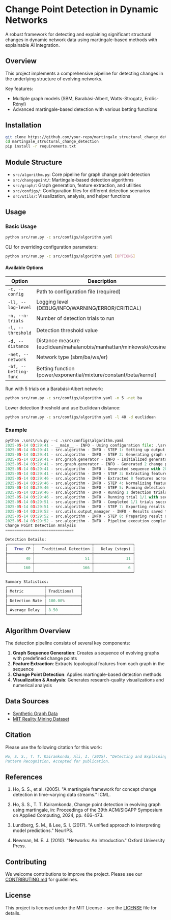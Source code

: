# Change Point Detection in Dynamic Networks

A robust framework for detecting and explaining significant structural changes in dynamic network data using martingale-based methods with explainable AI integration.

## Overview

This project implements a comprehensive pipeline for detecting changes in the underlying structure of evolving networks.

Key features:
- Multiple graph models (SBM, Barabási-Albert, Watts-Strogatz, Erdős-Rényi)
- Advanced martingale-based detection with various betting functions

## Installation

```bash
git clone https://github.com/your-repo/martingale_structural_change_detection.git
cd martingale_structural_change_detection
pip install -r requirements.txt
```

## Module Structure

- `src/algorithm.py`: Core pipeline for graph change point detection
- `src/changepoint/`: Martingale-based detection algorithms
- `src/graph/`: Graph generation, feature extraction, and utilities
- `src/configs/`: Configuration files for different detection scenarios
- `src/utils/`: Visualization, analysis, and helper functions

## Usage

### Basic Usage

```bash
python src/run.py -c src/configs/algorithm.yaml
```

CLI for overriding configuration parameters:

```bash
python src/run.py -c src/configs/algorithm.yaml [OPTIONS]
```

#### Available Options

| Option | Description |
|--------|-------------|
| `-c, --config` | Path to configuration file (required) |
| `-ll, --log-level` | Logging level (DEBUG/INFO/WARNING/ERROR/CRITICAL) |
| `-n, --n-trials` | Number of detection trials to run |
| `-l, --threshold` | Detection threshold value |
| `-d, --distance` | Distance measure (euclidean/mahalanobis/manhattan/minkowski/cosine) |
| `-net, --network` | Network type (sbm/ba/ws/er) |
| `-bf, --betting-func` | Betting function (power/exponential/mixture/constant/beta/kernel) |

Run with 5 trials on a Barabási-Albert network:
```bash
python src/run.py -c src/configs/algorithm.yaml -n 5 -net ba
```

Lower detection threshold and use Euclidean distance:
```bash
python src/run.py -c src/configs/algorithm.yaml -l 40 -d euclidean
```

### Example 
```python
python .\src\run.py --c .\src\configs\algorithm.yaml
2025-05-14 03:29:41 - __main__ - INFO - Using configuration file: .\src\configs\algorithm.yaml
2025-05-14 03:29:41 - src.algorithm - INFO - STEP 1: Setting up output directory
2025-05-14 03:29:41 - src.algorithm - INFO - STEP 2: Generating graph sequence
2025-05-14 03:29:41 - src.graph.generator - INFO - Initialized generator for sbm model
2025-05-14 03:29:41 - src.graph.generator - INFO - Generated 2 change points at: [40, 160]
2025-05-14 03:29:41 - src.algorithm - INFO - Generated sequence with 200 graphs and 2 change points at: [40, 160]
2025-05-14 03:29:41 - src.algorithm - INFO - STEP 3: Extracting features
2025-05-14 03:29:46 - src.algorithm - INFO - Extracted 8 features across 200 timesteps
2025-05-14 03:29:46 - src.algorithm - INFO - STEP 4: Normalizing features
2025-05-14 03:29:46 - src.algorithm - INFO - STEP 5: Running detection trials
2025-05-14 03:29:46 - src.algorithm - INFO - Running 1 detection trials with varying algorithm seeds
2025-05-14 03:29:46 - src.algorithm - INFO - Running trial 1/1 with seed 1608637542
2025-05-14 03:29:51 - src.algorithm - INFO - Completed 1/1 trials successfully
2025-05-14 03:29:51 - src.algorithm - INFO - STEP 7: Exporting results to CSV
2025-05-14 03:29:52 - src.utils.output_manager - INFO - Results saved to results\sbm_mahalanobis_mixture_20250514_032941\detection_results.xlsx
2025-05-14 03:29:52 - src.algorithm - INFO - STEP 8: Preparing result data
2025-05-14 03:29:52 - src.algorithm - INFO - Pipeline execution completed successfully
Change Point Detection Analysis
==============================

Detection Details:
╭───────────┬─────────────────────────┬─────────────────╮
│   True CP │   Traditional Detection │   Delay (steps) │
├───────────┼─────────────────────────┼─────────────────┤
│        40 │                      51 │              11 │
├───────────┼─────────────────────────┼─────────────────┤
│       160 │                     166 │               6 │
╰───────────┴─────────────────────────┴─────────────────╯

Summary Statistics:
╭────────────────┬───────────────╮
│ Metric         │ Traditional   │
├────────────────┼───────────────┤
│ Detection Rate │ 100.00%       │
├────────────────┼───────────────┤
│ Average Delay  │ 8.50          │
╰────────────────┴───────────────╯
```

## Algorithm Overview

The detection pipeline consists of several key components:

1. **Graph Sequence Generation**: Creates a sequence of evolving graphs with predefined change points
2. **Feature Extraction**: Extracts topological features from each graph in the sequence
4. **Change Point Detection**: Applies martingale-based detection methods
5. **Visualization & Analysis**: Generates research-quality visualizations and numerical analysis

## Data Sources

- [Synthetic Graph Data](src/config/synthetic_data_config.yaml)
- [MIT Reality Mining Dataset](https://realitycommons.media.mit.edu/realitymining.html)

## Citation

Please use the following citation for this work:

```bibtex
Ho, S. S., T. T. Kairamkonda, Ali, I. (2025). "Detecting and Explaining Structural Changes in an Evolving Graph using a Martingale." 
Pattern Recognition, Accepted for publication.
```

## References

1. Ho, S. S., et al. (2005). "A martingale framework for concept change detection in time-varying data streams." 
ICML.
2. Ho, S. S., T. T. Kairamkonda, Change point detection in evolving graph using martingale, in: Proceedings of the 39th ACM/SIGAPP Symposium on Applied Computing, 2024, pp. 466-473.

2. Lundberg, S. M., & Lee, S. I. (2017). "A unified approach to interpreting model predictions." NeurIPS.
3. Newman, M. E. J. (2010). "Networks: An Introduction." Oxford University Press.

## Contributing

We welcome contributions to improve the project. Please see our [CONTRIBUTING.md](CONTRIBUTING.md) for guidelines.

## License

This project is licensed under the MIT License - see the [LICENSE](LICENSE) file for details.
